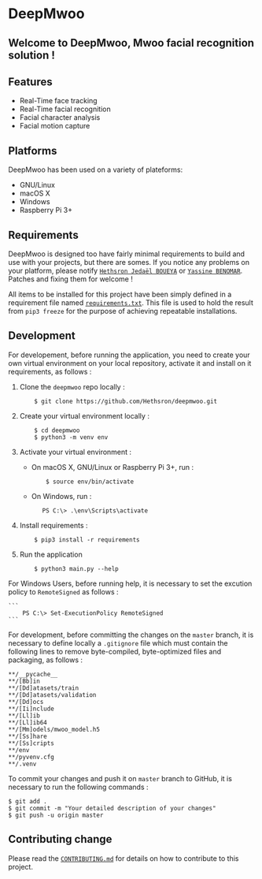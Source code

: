 # DeepMwoo

## Welcome to **DeepMwoo**, Mwoo facial recognition solution !

## Features

*   Real-Time face tracking
*   Real-Time facial recognition
*   Facial character analysis
*   Facial motion capture

## Platforms

DeepMwoo has been used on a variety of plateforms:

*   GNU/Linux
*   macOS X
*   Windows
*   Raspberry Pi 3+

## Requirements

DeepMwoo is designed too have fairly minimal requirements to build and use with your projects, but there are somes. If you notice any problems on your platform, please notify [`Hethsron Jedaël BOUEYA`](mailto:hetshron-jeadel.boueya@uha.fr) or [`Yassine BENOMAR`](mailto:yassine.benomar@uha.fr). Patches and fixing them for welcome !

All items to be installed for this project have been simply defined in a requirement file named [`requirements.txt`](requirements.txt). This file is used to hold the result from `pip3 freeze` for the purpose of achieving repeatable installations.

## Development
For developement, before running the application, you need to create your own virtual environment on your local repository, activate it and install on it requirements, as follows :

1. Clone the `deepmwoo` repo locally :

    ```console
        $ git clone https://github.com/Hethsron/deepmwoo.git
    ```

2. Create your virtual environment locally :

    ```console
        $ cd deepmwoo
        $ python3 -m venv env
    ```

3. Activate your virtual environment :

    *  On macOS X, GNU/Linux or Raspberry Pi 3+, run :

        ```console
            $ source env/bin/activate
        ```

    *   On Windows, run :

        ```console
           PS C:\> .\env\Scripts\activate
        ```

4. Install requirements :

    ```console
        $ pip3 install -r requirements
    ```

5. Run the application

    ```console
        $ python3 main.py --help
    ```

For Windows Users, before running help, it is necessary to set the excution policy to `RemoteSigned` as follows :

    ```
        PS C:\> Set-ExecutionPolicy RemoteSigned
    ```

For development, before committing the changes on the `master` branch, it is necessary to define locally a `.gitignore` file which must contain the following lines to remove byte-compiled, byte-optimized files and packaging, as follows :

    **/__pycache__
    **/[Bb]in
    **/[Dd]atasets/train
    **/[Dd]atasets/validation
    **/[Dd]ocs
    **/[Ii]nclude
    **/[Ll]ib
    **/[Ll]ib64
    **/[Mm]odels/mwoo_model.h5
    **/[Ss]hare
    **/[Ss]cripts
    **/env
    **/pyvenv.cfg
    **/.venv

To commit your changes and push it on `master` branch to GitHub, it is necessary to run the following commands :

    $ git add .
    $ git commit -m "Your detailed description of your changes"
    $ git push -u origin master

## Contributing change

Please read the [`CONTRIBUTING.md`](CONTRIBUTING.md) for details on how to contribute to this project.
